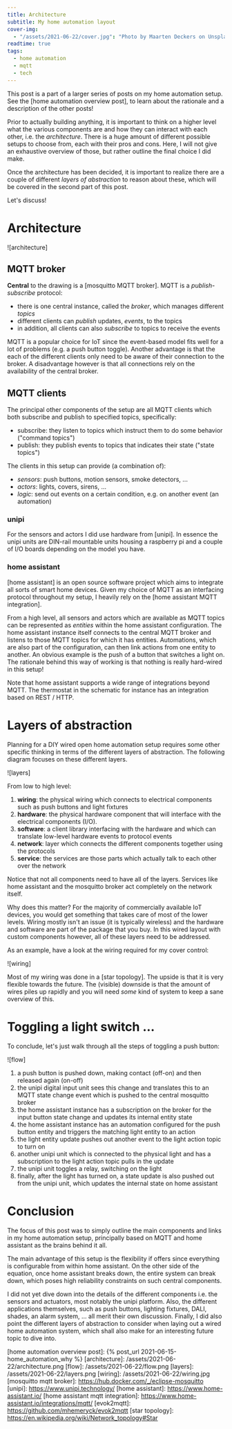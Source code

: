 ```yaml
---
title: Architecture
subtitle: My home automation layout
cover-img:
  - "/assets/2021-06-22/cover.jpg": "Photo by Maarten Deckers on Unsplash"
readtime: true
tags:
  - home automation
  - mqtt
  - tech
---
```


This post is a part of a larger series of posts on my home automation setup.
See the [home automation overview post], to learn about the rationale and a description of the other posts!

Prior to actually building anything, it is important to think on a higher level what the various components are and how they can interact with each other, i.e. the _architecture_.
There is a huge amount of different possible setups to choose from, each with their pros and cons.
Here, I will not give an exhaustive overview of those, but rather outline the final choice I did make.

Once the architecture has been decided, it is important to realize there are a couple of different _layers of abstraction_ to reason about these, which will be covered in the second part of this post.

Let's discuss!

# Architecture

![architecture]

## MQTT broker

**Central** to the drawing is a [mosquitto MQTT broker].
MQTT is a _publish-subscribe_ protocol:

- there is one central instance, called the _broker_, which manages different _topics_
- different clients can _publish_ updates, _events_, to the topics
- in addition, all clients can also _subscribe_ to topics to receive the events

MQTT is a popular choice for IoT since the event-based model fits well for a lot of problems (e.g. a push button toggle).
Another advantage is that the each of the different clients only need to be aware of their connection to the broker.
A disadvantage however is that all connections rely on the availability of the central broker.

## MQTT clients

The principal other components of the setup are all MQTT clients which both subscribe and publish to specified topics, specifically:

- subscribe: they listen to topics which instruct them to do some behavior ("command topics")
- publish: they publish events to topics that indicates their state ("state topics")

The clients in this setup can provide (a combination of):

- _sensors_: push buttons, motion sensors, smoke detectors, ...
- _actors_: lights, covers, sirens, ...
- _logic_: send out events on a certain condition, e.g. on another event (an automation)

### unipi

For the sensors and actors I did use hardware from [unipi].
In essence the unipi units are DIN-rail mountable units housing a raspberry pi and a couple of I/O boards depending on the model you have.

### home assistant

[home assistant] is an open source software project which aims to integrate all sorts of smart home devices.
Given my choice of MQTT as an interfacing protocol throughout my setup, I heavily rely on the [home assistant MQTT integration].

From a high level, all sensors and actors which are available as MQTT topics can be represented as _entities_ within the home assistant configuration.
The home assistant instance itself connects to the central MQTT broker and listens to those MQTT topics for which it has entities.
Automations, which are also part of the configuration, can then link actions from one entity to another.
An obvious example is the push of a button that switches a light on.
The rationale behind this way of working is that nothing is really hard-wired in this setup!

Note that home assistant supports a wide range of integrations beyond MQTT.
The thermostat in the schematic for instance has an integration based on REST / HTTP.

# Layers of abstraction

Planning for a DIY wired open home automation setup requires some other specific thinking in terms of the different layers of abstraction.
The following diagram focuses on these different layers.

![layers]

From low to high level:

1. **wiring**: the physical wiring which connects to electrical components such as push buttons and light fixtures
1. **hardware**: the physical hardware component that will interface with the electrical components (I/O).
1. **software**: a client library interfacing with the hardware and which can translate low-level hardware events to protocol events
1. **network**: layer which connects the different components together using the protocols
1. **service**: the services are those parts which actually talk to each other over the network

Notice that not all components need to have all of the layers.
Services like home assistant and the mosquitto broker act completely on the network itself.

Why does this matter?
For the majority of commercially available IoT devices, you would get something that takes care of most of the lower levels.
Wiring mostly isn't an issue (it is typically wireless) and the hardware and software are part of the package that you buy.
In this wired layout with custom components however, all of these layers need to be addressed.

As an example, have a look at the wiring required for my cover control:

![wiring]

Most of my wiring was done in a [star topology].
The upside is that it is very flexible towards the future.
The (visible) downside is that the amount of wires piles up rapidly and you will need _some_ kind of system to keep a sane overview of this.

# Toggling a light switch ...

To conclude, let's just walk through all the steps of toggling a push button:

![flow]

1. a push button is pushed down, making contact (off-on) and then released again (on-off)
1. the unipi digital input unit sees this change and translates this to an MQTT state change event which is pushed to the central mosquitto broker
1. the home assistant instance has a subscription on the broker for the input button state change and updates its internal entity state
1. the home assistant instance has an automation configured for the push button entity and triggers the matching light entity to an action
1. the light entity update pushes out another event to the light action topic to turn on
1. another unipi unit which is connected to the physical light and has a subscription to the light action topic pulls in the update
1. the unipi unit toggles a relay, switching on the light
1. finally, after the light has turned on, a state update is also pushed out from the unipi unit, which updates the internal state on home assistant

# Conclusion

The focus of this post was to simply outline the main components and links in my home automation setup, principally based on MQTT and home assistant as the brains behind it all.

The main advantage of this setup is the flexibility if offers since everything is configurable from within home assistant.
On the other side of the equation, once home assistant breaks down, the entire system can break down, which poses high reliability constraints on such central components.

I did not yet dive down into the details of the different components i.e. the sensors and actuators, most notably the unipi platform.
Also, the different applications themselves, such as push buttons, lighting fixtures, DALI, shades, an alarm system, ... all merit their own discussion.
Finally, I did also point the different layers of abstraction to consider when laying out a wired home automation system, which shall also make for an interesting future topic to dive into.

[home automation overview post]: {% post_url 2021-06-15-home_automation_why %}
[architecture]: /assets/2021-06-22/architecture.png
[flow]: /assets/2021-06-22/flow.png
[layers]: /assets/2021-06-22/layers.png
[wiring]: /assets/2021-06-22/wiring.jpg
[mosquitto mqtt broker]: https://hub.docker.com/_/eclipse-mosquitto
[unipi]: https://www.unipi.technology/
[home assistant]: https://www.home-assistant.io/
[home assistant mqtt integration]: https://www.home-assistant.io/integrations/mqtt/
[evok2mqtt]: https://github.com/mhemeryck/evok2mqtt
[star topology]: https://en.wikipedia.org/wiki/Network_topology#Star
